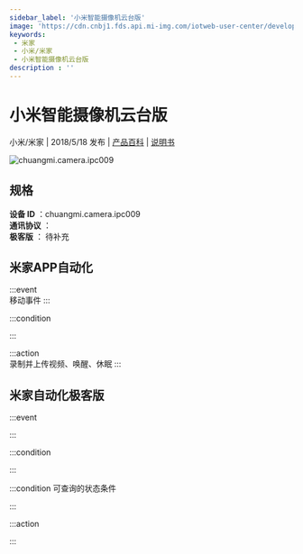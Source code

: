 ```yaml
---
sidebar_label: '小米智能摄像机云台版'
image: 'https://cdn.cnbj1.fds.api.mi-img.com/iotweb-user-center/developer_1679069105120skEyPzNY.png?GalaxyAccessKeyId=AKVGLQWBOVIRQ3XLEW&Expires=9223372036854775807&Signature=gA5HioghU28bQ1IgDaBuS5Z3J6k='
keywords: 
 - 米家
 - 小米/米家
 - 小米智能摄像机云台版
description : ''
---
```

# 小米智能摄像机云台版

小米/米家 | 2018/5/18 发布 | [产品百科](https://home.mi.com/webapp/content/baike/product/index.html?model=chuangmi.camera.ipc009/) | [说明书](https://home.mi.com/views/introduction.html?model=chuangmi.camera.ipc009&region=cn)

![chuangmi.camera.ipc009](https://cdn.cnbj1.fds.api.mi-img.com/iotweb-user-center/developer_1679069105120skEyPzNY.png?GalaxyAccessKeyId=AKVGLQWBOVIRQ3XLEW&Expires=9223372036854775807&Signature=gA5HioghU28bQ1IgDaBuS5Z3J6k=)

## 规格  
> 
**设备 ID** ：chuangmi.camera.ipc009  
**通讯协议** ：  
**极客版**  ： 待补充 


## 米家APP自动化  

:::event  
移动事件
:::

:::condition  

:::

:::action   
录制并上传视频、唤醒、休眠
:::

## 米家自动化极客版  

:::event  

:::

:::condition  

:::

:::condition 可查询的状态条件  

:::

:::action  

:::

        
